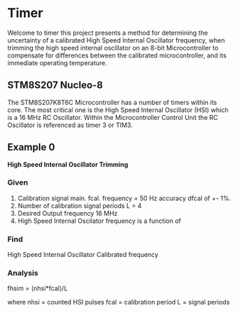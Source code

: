 # Timer
Welcome to timer this project presents a method for determining the uncertainty of a calibrated High Speed Internal Oscillator frequency, when trimming the high speed internal oscillator on an 8-bit Microcontroller to compensate for differences between the calibrated microcontroller, and its immediate operating temperature.

## STM8S207 Nucleo-8
The STM8S207K8T6C Microcontroller has a number of timers within its core. The most critical one is the High Speed Internal Oscillator (HSI) which is a 16 MHz RC Oscillator. Within the Microcontroller Control Unit the RC Oscillator is referenced as timer 3 or TIM3.

## Example 0
**High Speed Internal Oscillator Trimming**
### Given
1. Calibration signal main. fcal. frequency = 50 Hz
accuracy dfcal of +- 1%.
2. Number of calibration signal periods L = 4
3. Desired Output frequency 16 MHz
4. High Speed Internal Oscilator frequency is a function of

### Find
High Speed Internal Oscillator Calibrated frequency

### Analysis
fhsim = (nhsi*fcal)/L

where nhsi = counted HSI pulses
fcal = calibration period
L = signal periods
